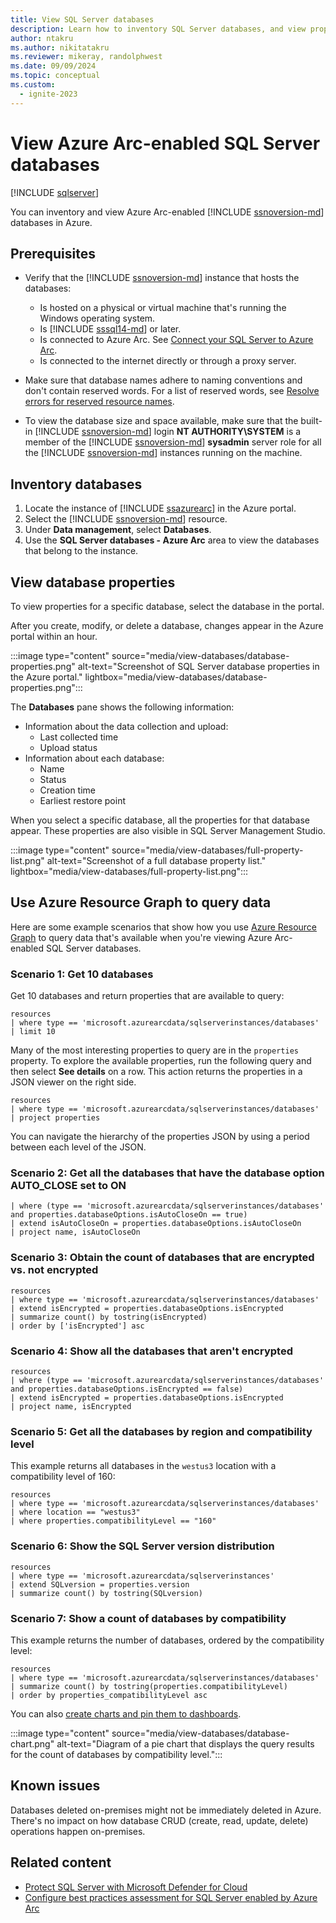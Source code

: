 ```yaml
---
title: View SQL Server databases
description: Learn how to inventory SQL Server databases, and view properties of databases centrally, as Azure Arc-enabled resources.
author: ntakru
ms.author: nikitatakru
ms.reviewer: mikeray, randolphwest
ms.date: 09/09/2024
ms.topic: conceptual
ms.custom:
  - ignite-2023
---
```


# View Azure Arc-enabled SQL Server databases

[!INCLUDE [sqlserver](../../includes/applies-to-version/sqlserver.md)]

You can inventory and view Azure Arc-enabled [!INCLUDE [ssnoversion-md](../../includes/ssnoversion-md.md)] databases in Azure.

## Prerequisites

- Verify that the [!INCLUDE [ssnoversion-md](../../includes/ssnoversion-md.md)] instance that hosts the databases:

  - Is hosted on a physical or virtual machine that's running the Windows operating system.
  - Is [!INCLUDE [sssql14-md](../../includes/sssql14-md.md)] or later.
  - Is connected to Azure Arc. See [Connect your SQL Server to Azure Arc](connect.md).
  - Is connected to the internet directly or through a proxy server.

- Make sure that database names adhere to naming conventions and don't contain reserved words. For a list of reserved words, see [Resolve errors for reserved resource names](/azure/azure-resource-manager/troubleshooting/error-reserved-resource-name).

- To view the database size and space available, make sure that the built-in [!INCLUDE [ssnoversion-md](../../includes/ssnoversion-md.md)] login **NT AUTHORITY\SYSTEM** is a member of the [!INCLUDE [ssnoversion-md](../../includes/ssnoversion-md.md)] **sysadmin** server role for all the [!INCLUDE [ssnoversion-md](../../includes/ssnoversion-md.md)] instances running on the machine.

## Inventory databases

1. Locate the instance of [!INCLUDE [ssazurearc](../../includes/ssazurearc.md)] in the Azure portal.
1. Select the [!INCLUDE [ssnoversion-md](../../includes/ssnoversion-md.md)] resource.
1. Under **Data management**, select **Databases**.
1. Use the **SQL Server databases - Azure Arc** area to view the databases that belong to the instance.

## View database properties

To view properties for a specific database, select the database in the portal.

After you create, modify, or delete a database, changes appear in the Azure portal within an hour.

:::image type="content" source="media/view-databases/database-properties.png" alt-text="Screenshot of SQL Server database properties in the Azure portal." lightbox="media/view-databases/database-properties.png":::

The **Databases** pane shows the following information:

- Information about the data collection and upload:
  - Last collected time
  - Upload status
- Information about each database:
  - Name
  - Status
  - Creation time
  - Earliest restore point

When you select a specific database, all the properties for that database appear. These properties are also visible in SQL Server Management Studio.

:::image type="content" source="media/view-databases/full-property-list.png" alt-text="Screenshot of a full database property list." lightbox="media/view-databases/full-property-list.png":::

## Use Azure Resource Graph to query data

Here are some example scenarios that show how you use [Azure Resource Graph](/azure/governance/resource-graph/overview) to query data that's available when you're viewing Azure Arc-enabled SQL Server databases.

### Scenario 1: Get 10 databases

Get 10 databases and return properties that are available to query:

```kusto
resources
| where type == 'microsoft.azurearcdata/sqlserverinstances/databases'
| limit 10
```

Many of the most interesting properties to query are in the `properties` property. To explore the available properties, run the following query and then select **See details** on a row. This action returns the properties in a JSON viewer on the right side.

```kusto
resources
| where type == 'microsoft.azurearcdata/sqlserverinstances/databases'
| project properties
```

You can navigate the hierarchy of the properties JSON by using a period between each level of the JSON.

### Scenario 2: Get all the databases that have the database option AUTO_CLOSE set to ON

```kusto
| where (type == 'microsoft.azurearcdata/sqlserverinstances/databases' and properties.databaseOptions.isAutoCloseOn == true)
| extend isAutoCloseOn = properties.databaseOptions.isAutoCloseOn
| project name, isAutoCloseOn
```

### Scenario 3: Obtain the count of databases that are encrypted vs. not encrypted

```kusto
resources
| where type == 'microsoft.azurearcdata/sqlserverinstances/databases'
| extend isEncrypted = properties.databaseOptions.isEncrypted
| summarize count() by tostring(isEncrypted)
| order by ['isEncrypted'] asc
```

### Scenario 4: Show all the databases that aren't encrypted

```kusto
resources
| where (type == 'microsoft.azurearcdata/sqlserverinstances/databases' and properties.databaseOptions.isEncrypted == false)
| extend isEncrypted = properties.databaseOptions.isEncrypted
| project name, isEncrypted
```

### Scenario 5: Get all the databases by region and compatibility level

This example returns all databases in the `westus3` location with a compatibility level of 160:

```kusto
resources
| where type == 'microsoft.azurearcdata/sqlserverinstances/databases'
| where location == "westus3"
| where properties.compatibilityLevel == "160"
```

### Scenario 6: Show the SQL Server version distribution

```kusto
resources
| where type == 'microsoft.azurearcdata/sqlserverinstances'
| extend SQLversion = properties.version
| summarize count() by tostring(SQLversion)
```

### Scenario 7: Show a count of databases by compatibility

This example returns the number of databases, ordered by the compatibility level:

```kusto
resources
| where type == 'microsoft.azurearcdata/sqlserverinstances/databases'
| summarize count() by tostring(properties.compatibilityLevel)
| order by properties_compatibilityLevel asc
```

You can also [create charts and pin them to dashboards](/azure/governance/resource-graph/first-query-portal).

:::image type="content" source="media/view-databases/database-chart.png" alt-text="Diagram of a pie chart that displays the query results for the count of databases by compatibility level.":::

## Known issues

Databases deleted on-premises might not be immediately deleted in Azure. There's no impact on how database CRUD (create, read, update, delete) operations happen on-premises.

## Related content

- [Protect SQL Server with Microsoft Defender for Cloud](configure-advanced-data-security.md)
- [Configure best practices assessment for SQL Server enabled by Azure Arc](assess.md)
